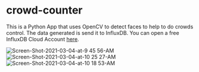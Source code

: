# crowd-counter

This is a Python App that uses OpenCV to detect faces to help to do crowds control. The data generated is send it to InfluxDB. You can open a free InfluxDB Cloud Account [here](https://www.influxdata.com/products/influxdb-cloud/).

![Screen-Shot-2021-03-04-at-9 45 56-AM](https://user-images.githubusercontent.com/64545348/111086278-02499800-84fa-11eb-8c75-1f049049e36e.png)
![Screen-Shot-2021-03-04-at-10 25 27-AM](https://user-images.githubusercontent.com/64545348/111086283-070e4c00-84fa-11eb-8be3-1da45ec7e1c5.png)
![Screen-Shot-2021-03-04-at-10 18 53-AM](https://user-images.githubusercontent.com/64545348/111086288-0d042d00-84fa-11eb-87fe-c98cf92e80e2.png)
